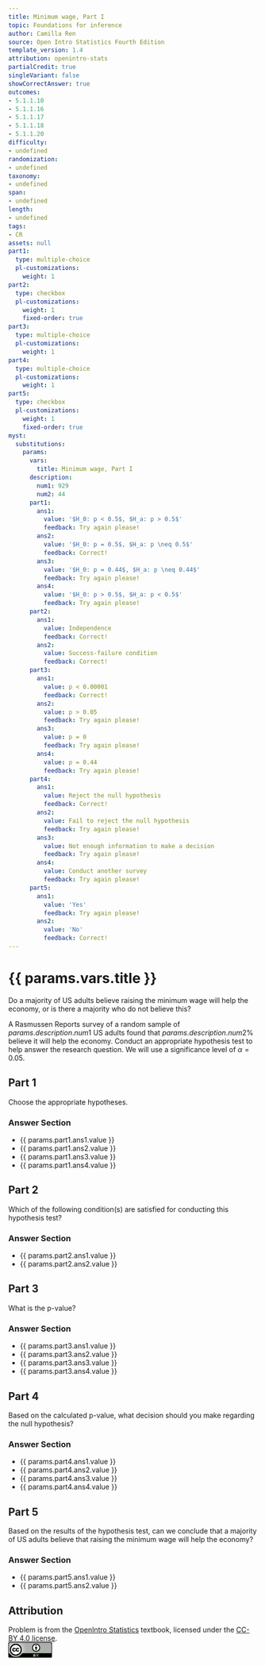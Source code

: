 ```yaml
---
title: Minimum wage, Part I
topic: Foundations for inference
author: Camilla Ren
source: Open Intro Statistics Fourth Edition
template_version: 1.4
attribution: openintro-stats
partialCredit: true
singleVariant: false
showCorrectAnswer: true
outcomes:
- 5.1.1.10
- 5.1.1.16
- 5.1.1.17
- 5.1.1.18
- 5.1.1.20
difficulty:
- undefined
randomization:
- undefined
taxonomy:
- undefined
span:
- undefined
length:
- undefined
tags:
- CR
assets: null
part1:
  type: multiple-choice
  pl-customizations:
    weight: 1
part2:
  type: checkbox
  pl-customizations:
    weight: 1
    fixed-order: true
part3:
  type: multiple-choice
  pl-customizations:
    weight: 1
part4:
  type: multiple-choice
  pl-customizations:
    weight: 1
part5:
  type: checkbox
  pl-customizations:
    weight: 1
    fixed-order: true
myst:
  substitutions:
    params:
      vars:
        title: Minimum wage, Part I
      description:
        num1: 929
        num2: 44
      part1:
        ans1:
          value: '$H_0: p < 0.5$, $H_a: p > 0.5$'
          feedback: Try again please!
        ans2:
          value: '$H_0: p = 0.5$, $H_a: p \neq 0.5$'
          feedback: Correct!
        ans3:
          value: '$H_0: p = 0.44$, $H_a: p \neq 0.44$'
          feedback: Try again please!
        ans4:
          value: '$H_0: p > 0.5$, $H_a: p < 0.5$'
          feedback: Try again please!
      part2:
        ans1:
          value: Independence
          feedback: Correct!
        ans2:
          value: Success-failure condition
          feedback: Correct!
      part3:
        ans1:
          value: p < 0.00001
          feedback: Correct!
        ans2:
          value: p > 0.05
          feedback: Try again please!
        ans3:
          value: p = 0
          feedback: Try again please!
        ans4:
          value: p = 0.44
          feedback: Try again please!
      part4:
        ans1:
          value: Reject the null hypothesis
          feedback: Correct!
        ans2:
          value: Fail to reject the null hypothesis
          feedback: Try again please!
        ans3:
          value: Not enough information to make a decision
          feedback: Try again please!
        ans4:
          value: Conduct another survey
          feedback: Try again please!
      part5:
        ans1:
          value: 'Yes'
          feedback: Try again please!
        ans2:
          value: 'No'
          feedback: Correct!
---
```

# {{ params.vars.title }}
Do a majority of US adults believe raising the minimum wage will help the economy, or is there a majority who do not believe this?

A Rasmussen Reports survey of a random sample of ${{ params.description.num1 }}$ US adults found that ${{ params.description.num2 }}$% believe it will help the economy. Conduct an appropriate hypothesis test to help answer the research question. We will use a significance level of $\alpha = 0.05$.

## Part 1

Choose the appropriate hypotheses.

### Answer Section

- {{ params.part1.ans1.value }}
- {{ params.part1.ans2.value }}
- {{ params.part1.ans3.value }}
- {{ params.part1.ans4.value }}

## Part 2

Which of the following condition(s) are satisfied for conducting this hypothesis test?

### Answer Section

- {{ params.part2.ans1.value }}
- {{ params.part2.ans2.value }}

## Part 3

What is the p-value?

### Answer Section

- {{ params.part3.ans1.value }}
- {{ params.part3.ans2.value }}
- {{ params.part3.ans3.value }}
- {{ params.part3.ans4.value }}

## Part 4

Based on the calculated p-value, what decision should you make regarding the null hypothesis?

### Answer Section

- {{ params.part4.ans1.value }}
- {{ params.part4.ans2.value }}
- {{ params.part4.ans3.value }}
- {{ params.part4.ans4.value }}

## Part 5

Based on the results of the hypothesis test, can we conclude that a majority of US adults believe that raising the minimum wage will help the economy?

### Answer Section

- {{ params.part5.ans1.value }}
- {{ params.part5.ans2.value }}

## Attribution

Problem is from the [OpenIntro Statistics](https://openintro.org/book/os/) textbook, licensed under the [CC-BY 4.0 license](https://creativecommons.org/licenses/by/4.0/).<br>![Image representing the Creative Commons 4.0 BY license.](https://raw.githubusercontent.com/firasm/bits/master/by.png)